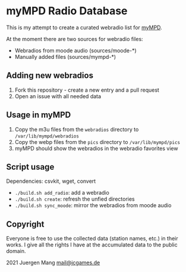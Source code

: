 # myMPD Radio Database

This is my attempt to create a curated webradio list for [myMPD](https://github.com/jcorporation/myMPD).

At the moment there are two sources for webradio files:
- Webradios from moode audio (sources/moode-*)
- Manually added files (sources/mympd-*)

## Adding new webradios

1. Fork this repository - create a new entry and a pull request
2. Open an issue with all needed data

## Usage in myMPD

1. Copy the m3u files from the `webradios` directory to `/var/lib/mympd/webradios`
2. Copy the webp files from the `pics` directory to `/var/lib/mympd/pics`
3. myMPD should show the webradios in the webradio favorites view

## Script usage

Dependencies: csvkit, wget, convert

- `./build.sh add_radio`: add a webradio
- `./build.sh create`: refresh the unfied directories
- `./build.sh sync_moode`: mirror the webradios from moode audio

## Copyright

Everyone is free to use the collected data (station names, etc.) in their works. I give all the rights I have at the accumulated data to the public domain.

2021 Juergen Mang <mail@jcgames.de>
